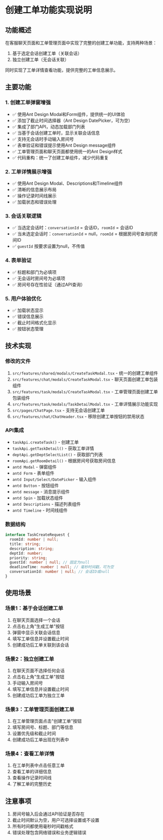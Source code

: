# 创建工单功能实现说明

## 功能概述

在客服聊天页面和工单管理页面中实现了完整的创建工单功能，支持两种场景：
1. 基于选定会话创建工单（关联会话）
2. 独立创建工单（无会话关联）

同时实现了工单详情查看功能，提供完整的工单信息展示。

## 主要功能

### 1. 创建工单弹窗增强
- ✅ 使用Ant Design Modal和Form组件，提供统一的UI体验
- ✅ 添加了截止时间选择器（Ant Design DatePicker，可为空）
- ✅ 集成了部门API，动态加载部门列表
- ✅ 当基于会话创建工单时，显示关联会话信息
- ✅ 支持无会话时手动输入房间号
- ✅ 表单验证和错误提示使用Ant Design message组件
- ✅ 工单管理页面和聊天页面都使用统一的Ant Design样式
- ✅ 代码重构：统一了创建工单组件，减少代码重复

### 2. 工单详情展示增强
- ✅ 使用Ant Design Modal、Descriptions和Timeline组件
- ✅ 清晰的信息展示布局
- ✅ 操作记录时间线展示
- ✅ 加载状态和错误处理

### 3. 会话关联逻辑
- ✅ 当选定会话时：`conversationId` = 会话ID，`roomId` = 会话ID
- ✅ 当未选定会话时：`conversationId` = null，`roomId` = 根据房间号查询的房间ID
- ✅ `guestId` 按要求设置为null，不传值

### 4. 表单验证
- ✅ 标题和部门为必填项
- ✅ 无会话时房间号为必填项
- ✅ 房间号存在性验证（通过API查询）

### 5. 用户体验优化
- ✅ 加载状态显示
- ✅ 错误信息展示
- ✅ 截止时间格式化显示
- ✅ 按钮状态管理

## 技术实现

### 修改的文件
1. `src/features/shared/modals/CreateTaskModal.tsx` - 统一的创建工单组件
2. `src/features/chat/modals/CreateTaskModal.tsx` - 聊天页面创建工单包装组件
3. `src/features/task/modals/CreateTaskModal.tsx` - 工单管理页面创建工单包装组件
4. `src/features/task/modals/TaskDetailModal.tsx` - 工单详情展示功能实现
5. `src/pages/ChatPage.tsx` - 支持无会话创建工单
6. `src/features/chat/ChatHeader.tsx` - 移除创建工单按钮的禁用状态

### API集成
- `taskApi.createTask()` - 创建工单
- `taskApi.getTaskDetail()` - 获取工单详情
- `deptApi.getDeptSelectList()` - 获取部门列表
- `roomApi.getRoomDetail()` - 根据房间号获取房间信息
- `antd Modal` - 弹窗组件
- `antd Form` - 表单组件
- `antd Input/Select/DatePicker` - 输入组件
- `antd Button` - 按钮组件
- `antd message` - 消息提示组件
- `antd Spin` - 加载状态组件
- `antd Descriptions` - 描述列表组件
- `antd Timeline` - 时间线组件

### 数据结构
```typescript
interface TaskCreateRequest {
  roomId: number | null;
  title: string;
  description: string;
  deptId: number;
  priority: string;
  guestId: number | null; // 固定为null
  deadlineTime: number | null; // 毫秒时间戳，可为空
  conversationId: number | null; // 会话ID或null
}
```

## 使用场景

### 场景1：基于会话创建工单
1. 在聊天页面选择一个会话
2. 点击右上角"生成工单"按钮
3. 弹窗中显示关联会话信息
4. 填写工单信息并设置截止时间
5. 创建成功后工单关联到该会话

### 场景2：独立创建工单
1. 在聊天页面不选择任何会话
2. 点击右上角"生成工单"按钮
3. 手动输入房间号
4. 填写工单信息并设置截止时间
5. 创建成功后工单为独立工单

### 场景3：工单管理页面创建工单
1. 在工单管理页面点击"创建工单"按钮
2. 填写房间号、标题、部门等信息
3. 设置优先级和截止时间
4. 创建成功后工单出现在列表中

### 场景4：查看工单详情
1. 在工单列表中点击任意工单
2. 查看工单的详细信息
3. 查看操作记录时间线
4. 了解工单的完整历史

## 注意事项

1. 房间号输入后会通过API验证是否存在
2. 截止时间默认为空，用户可选择设置或不设置
3. 所有时间都使用毫秒时间戳格式
4. 错误处理包含网络错误和业务逻辑错误 
